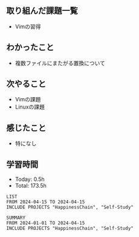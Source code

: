 ## 取り組んだ課題一覧
- Vimの習得
## わかったこと
- 複数ファイルにまたがる置換について
## 次やること
- Vimの課題
- Linuxの課題
## 感じたこと
- 特になし
## 学習時間
- Today: 0.5h
- Total: 173.5h

```toggl
LIST
FROM 2024-04-15 TO 2024-04-15
INCLUDE PROJECTS "HappinessChain", "Self-Study"
```
```toggl
SUMMARY
FROM 2024-01-01 TO 2024-04-15
INCLUDE PROJECTS "HappinessChain", "Self-Study"
```
